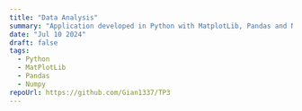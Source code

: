 ```yaml
---
title: "Data Analysis"
summary: "Application developed in Python with MatplotLib, Pandas and Numpy libraries for crime analysis in Argentina."
date: "Jul 10 2024"
draft: false
tags:
  - Python
  - MatPlotLib
  - Pandas
  - Numpy
repoUrl: https://github.com/Gian1337/TP3
---
```

